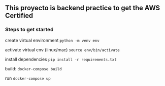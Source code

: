 ## This proyecto is backend practice to get the AWS Certified

### Steps to get started

create virtual environment
`python -m venv env`

activate virtual env (linux/mac)
`source env/bin/activate`

install dependencies
`pip install -r requirements.txt`

build:
`docker-compose build `

run
`docker-compose up`

